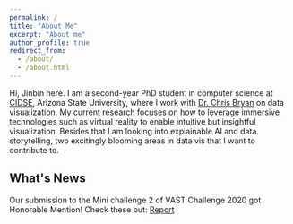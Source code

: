 ```yaml
---
permalink: /
title: "About Me"
excerpt: "About me"
author_profile: true
redirect_from: 
  - /about/
  - /about.html
---
```


Hi, Jinbin here. I am a second-year PhD student in computer science at [CIDSE](https://cidse.engineering.asu.edu/), Arizona State University, where I work with [Dr. Chris Bryan](chrisbryan.github.io) on data visualization. My current research focuses on how to leverage immersive technologies such as virtual reality to enable intuitive but insightful visualization. Besides that I am looking into explainable AI and data storytelling, two excitingly blooming areas in data vis that I want to contribute to.

What's News
------
Our submission to the Mini challenge 2 of VAST Challenge 2020 got Honorable Mention! Check these out: [Report](https://jakobwong.github.io/files/Vast2020mc2Report.html)
